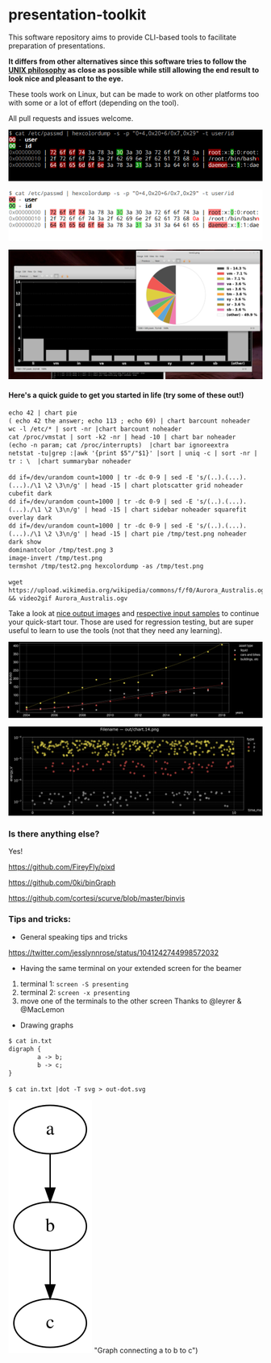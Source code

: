 # presentation-toolkit
This software repository aims to provide CLI-based tools to facilitate preparation of presentations.

**It differs from other alternatives since this software tries to follow the [UNIX philosophy](http://www.linfo.org/unix_philosophy.html) as close as possible while still allowing the end result to look nice and pleasant to the eye.**

These tools work on Linux, but can be made to work on other platforms too with some or a lot of effort (depending on the tool).

All pull requests and issues welcome.


![Output example (hexcolordump)](hexcolordump_sample.png "Example usage of 'hexcolordump'")

![Output example (image-invert on hexcolordump)](image-invert_sample.png "Example usage of 'image-invert' with transparency")

![Output example (chart)](chart_sample.png "Example output of 'chart'")

#### Here's a quick guide to get you started in life (try some of these out!)
```
echo 42 | chart pie
( echo 42 the answer; echo 113 ; echo 69) | chart barcount noheader
wc -l /etc/* | sort -nr |chart barcount noheader
cat /proc/vmstat | sort -k2 -nr | head -10 | chart bar noheader
(echo -n param; cat /proc/interrupts)  |chart bar ignoreextra
netstat -tu|grep :|awk '{print $5"/"$1}' |sort | uniq -c | sort -nr | tr : \  |chart summarybar noheader

dd if=/dev/urandom count=1000 | tr -dc 0-9 | sed -E 's/(..).(...).(...)./\1 \2 \3\n/g' | head -15 | chart plotscatter grid noheader cubefit dark
dd if=/dev/urandom count=1000 | tr -dc 0-9 | sed -E 's/(..).(...).(...)./\1 \2 \3\n/g' | head -15 | chart sidebar noheader squarefit overlay dark
dd if=/dev/urandom count=1000 | tr -dc 0-9 | sed -E 's/(..).(...).(...)./\1 \2 \3\n/g' | head -15 | chart pie /tmp/test.png noheader dark show
dominantcolor /tmp/test.png 3
image-invert /tmp/test.png 
termshot /tmp/test2.png hexcolordump -as /tmp/test.png 

wget https://upload.wikimedia.org/wikipedia/commons/f/f0/Aurora_Australis.ogv && video2gif Aurora_Australis.ogv
```

Take a look at [nice output images](./tests/out/) and [respective input samples](./tests/in/) to continue your quick-start tour. Those are used for regression testing, but are super useful to learn to use the tools (not that they need any learning).

![Output example (chart)](tests/out/chart.11.png "Scatter plot on a grid with 3rd order trendlines")

![Output example (chart)](tests/out/chart.14.png "Scatter plot with translucent points on logarithmic scale")


### Is there anything else?
Yes!

https://github.com/FireyFly/pixd

https://github.com/0ki/binGraph

https://github.com/cortesi/scurve/blob/master/binvis


### Tips and tricks:
* General speaking tips and tricks

https://twitter.com/jesslynnrose/status/1041242744998572032

* Having the same terminal on your extended screen for the beamer
1. terminal 1: `screen -S presenting`
1. terminal 2: `screen -x presenting`
1. move one of the terminals to the other screen
Thanks to @leyrer & @MacLemon

* Drawing graphs

```
$ cat in.txt 
digraph {
        a -> b;
        b -> c;
}

$ cat in.txt |dot -T svg > out-dot.svg
```
![Output example (dot)](out-dot.svg) "Graph connecting a to b to c")

